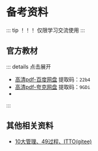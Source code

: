 # 备考资料

::: tip ！！！
仅限学习交流使用
:::

## 官方教材

::: details 点击展开
- [高清pdf-百度网盘](https://pan.baidu.com/s/1QYkeg2xkFyFdcj9BOdQVfQ?pwd=22b4) 提取码：`22b4`
- [高清pdf-夸克网盘](https://pan.quark.cn/s/59c48b70cf71) 提取码：`9GDi`
- 
:::

## 其他相关资料

- [10大管理、49过程、ITTO(gitee)](https://gitee.com/victorchang/ruankao_itpm_res/tree/master/%E5%A4%87%E8%80%83%E5%8F%82%E8%80%83%E8%B5%84%E6%96%99)
